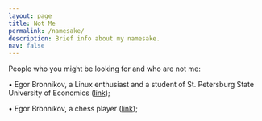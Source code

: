 ```yaml
---
layout: page
title: Not Me
permalink: /namesake/
description: Brief info about my namesake.
nav: false
---
```


People who you might be looking for and who are not me:

&#x2022; Egor Bronnikov, a Linux enthusiast and a student of St. Petersburg State University of Economics ([link](https://github.com/endygamedev));

&#x2022; Egor Bronnikov, a chess player ([link](https://ratings.fide.com/profile/44100477));


